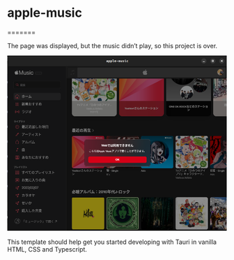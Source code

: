 # apple-music
=======

The page was displayed, but the music didn’t play, so this project is over.


![screenshot](screenshot.png)

This template should help get you started developing with Tauri in vanilla HTML, CSS and Typescript.
